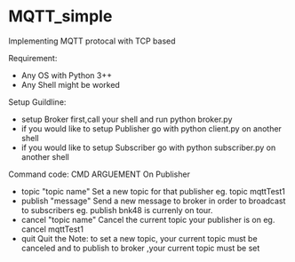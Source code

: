 # MQTT_simple
Implementing MQTT protocal with TCP based

Requirement:
  - Any OS with Python 3++
  - Any Shell might be worked
 
Setup Guildline:
  - setup Broker first,call your shell and run python broker.py
  - if you would like to setup Publisher go with python client.py on another shell
  - if you would like to setup Subscriber go with python subscriber.py on another shell

Command code: CMD ARGUEMENT
 On Publisher
  - topic "topic name"
  Set a new topic for that publisher eg. topic mqttTest1
  - publish "message"
  Send a new message to broker in order to broadcast to subscribers eg. publish bnk48 is currenly on tour.
  - cancel "topic name"
  Cancel the current topic your publisher is on eg. cancel mqttTest1
  - quit 
  Quit the 
  Note: to set a new topic, your current topic must be canceled and to publish to broker ,your current topic must be set

